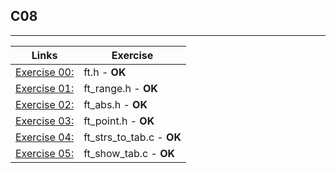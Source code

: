 ## C08
---------------------

Links | Exercise 
---------------------------|---------------------------
[Exercise 00:](/C08/ex00/) | ft.h - **OK**
[Exercise 01:](/C08/ex01/) | ft_range.h - **OK**
[Exercise 02:](/C08/ex02/) | ft_abs.h - **OK**
[Exercise 03:](/C08/ex03/) | ft_point.h - **OK**
[Exercise 04:](/C08/ex04/) | ft_strs_to_tab.c - **OK**
[Exercise 05:](/C08/ex05/) | ft_show_tab.c - **OK**